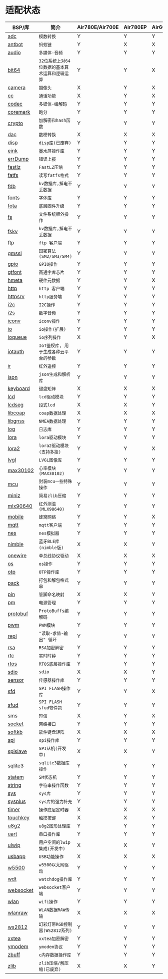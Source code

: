 # 适配状态

|BSP/库|简介|Air780E/Air700E|Air780EP|Air601|Air101/Air103|Air105|ESP32C3|ESP32S3|
|---|---|---|---|---|---|---|---|---|
|[adc](adc.md)|`模数转换`|Y|Y|Y|Y|Y|Y|Y|
|[antbot](antbot.md)|`蚂蚁链`|Y|X|X|X|X|X|X|
|[audio](audio.md)|`多媒体-音频`|Y|Y|Y|Y|Y|X|X|
|[bit64](bit64.md)|`32位系统上对64位数据的基本算术运算和逻辑运算`|Y|Y|X|X|Y|Y|Y|
|[camera](camera.md)|`摄像头`|X|Y|X|X|Y|X|X|
|[cc](cc.md)|`通话功能`|X|Y|X|X|X|X|X|
|[codec](codec.md)|`多媒体-编解码`|Y|Y|Y|Y|Y|X|X|
|[coremark](coremark.md)|`跑分`|Y|Y|Y|Y|Y|Y|Y|
|[crypto](crypto.md)|`加解密和hash函数`|Y|Y|Y|Y|Y|Y|Y|
|[dac](dac.md)|`数模转换`|X|X|X|X|Y|X|X|
|[disp](disp.md)|`disp库(已废弃)`|Y|Y|Y|Y|Y|Y|Y|
|[eink](eink.md)|`墨水屏操作库`|Y|Y|Y|Y|Y|Y|Y|
|[errDump](errDump.md)|`错误上报`|Y|Y|Y|Y|X|X|X|
|[fastlz](fastlz.md)|`FastLZ压缩`|Y|Y|Y|Y|X|X|X|
|[fatfs](fatfs.md)|`读写fatfs格式`|Y|Y|Y|Y|Y|Y|Y|
|[fdb](fdb.md)|`kv数据库,掉电不丢数据`|Y|Y|Y|Y|Y|Y|Y|
|[fonts](fonts.md)|`字体库`|Y|Y|Y|Y|Y|Y|Y|
|[fota](fota.md)|`底层固件升级`|Y|Y|Y|Y|Y|X|X|
|[fs](fs.md)|`文件系统额外操作`|Y|Y|Y|Y|Y|Y|Y|
|[fskv](fskv.md)|`kv数据库,掉电不丢数据`|Y|Y|Y|Y|Y|Y|Y|
|[ftp](ftp.md)|`ftp 客户端`|Y|Y|Y|Y|Y|Y|Y|
|[gmssl](gmssl.md)|`国密算法(SM2/SM3/SM4)`|Y|Y|Y|Y|Y|X|X|
|[gpio](gpio.md)|`GPIO操作`|Y|Y|Y|Y|Y|Y|Y|
|[gtfont](gtfont.md)|`高通字库芯片`|Y|Y|Y|Y|Y|X|X|
|[hmeta](hmeta.md)|`硬件元数据`|Y|Y|X|X|X|X|X|
|[http](http.md)|`http 客户端`|Y|Y|Y|Y|Y|Y|Y|
|[httpsrv](httpsrv.md)|`http服务端`|Y|Y|Y|Y|X|Y|Y|
|[i2c](i2c.md)|`I2C操作`|Y|Y|Y|Y|Y|Y|Y|
|[i2s](i2s.md)|`数字音频`|Y|Y|Y|Y|X|X|X|
|[iconv](iconv.md)|`iconv操作`|Y|Y|Y|Y|Y|Y|Y|
|[io](io.md)|`io操作(扩展)`|Y|Y|Y|Y|Y|Y|Y|
|[ioqueue](ioqueue.md)|`io序列操作`|X|Y|X|X|Y|X|X|
|[iotauth](iotauth.md)|`IoT鉴权库, 用于生成各种云平台的参数`|Y|Y|Y|Y|Y|Y|Y|
|[ir](ir.md)|`红外遥控`|Y|Y|Y|Y|X|Y|Y|
|[json](json.md)|`json生成和解析库`|Y|Y|Y|Y|Y|Y|Y|
|[keyboard](keyboard.md)|`键盘矩阵`|X|X|X|X|Y|X|X|
|[lcd](lcd.md)|`lcd驱动模块`|Y|Y|Y|Y|Y|Y|Y|
|[lcdseg](lcdseg.md)|`段式lcd`|X|X|Y|Y|X|X|X|
|[libcoap](libcoap.md)|`coap数据处理`|X|X|X|X|X|X|X|
|[libgnss](libgnss.md)|`NMEA数据处理`|Y|Y|Y|Y|Y|Y|Y|
|[log](log.md)|`日志库`|Y|Y|Y|Y|Y|Y|Y|
|[lora](lora.md)|`lora驱动模块`|Y|Y|Y|Y|Y|Y|Y|
|[lora2](lora2.md)|`lora2驱动模块(支持多挂)`|Y|Y|X|X|Y|Y|Y|
|[lvgl](lvgl.md)|`LVGL图像库`|Y|Y|Y|Y|Y|Y|Y|
|[max30102](max30102.md)|`心率模块(MAX30102)`|Y|Y|Y|Y|Y|Y|Y|
|[mcu](mcu.md)|`封装mcu一些特殊操作`|Y|Y|Y|Y|Y|Y|Y|
|[miniz](miniz.md)|`简易zlib压缩`|Y|Y|Y|Y|Y|Y|Y|
|[mlx90640](mlx90640.md)|`红外测温(MLX90640)`|Y|Y|Y|Y|Y|Y|Y|
|[mobile](mobile.md)|`蜂窝网络`|Y|Y|X|X|X|X|X|
|[mqtt](mqtt.md)|`mqtt客户端`|Y|Y|Y|Y|Y|Y|Y|
|[nes](nes.md)|`nes模拟器`|Y|Y|Y|Y|Y|X|X|
|[nimble](nimble.md)|`蓝牙BLE库(nimble版)`|X|X|Y|Y|X|Y|Y|
|[onewire](onewire.md)|`单总线协议驱动`|X|X|X|X|X|X|X|
|[os](os.md)|`os操作`|Y|Y|Y|Y|Y|Y|Y|
|[otp](otp.md)|`OTP操作库`|Y|Y|Y|Y|Y|X|X|
|[pack](pack.md)|`打包和解包格式串`|Y|Y|Y|Y|Y|Y|Y|
|[pin](pin.md)|`管脚命名映射`|X|X|Y|Y|Y|X|X|
|[pm](pm.md)|`电源管理`|Y|Y|Y|Y|Y|Y|Y|
|[protobuf](protobuf.md)|`ProtoBuffs编解码`|Y|Y|Y|Y|Y|Y|Y|
|[pwm](pwm.md)|`PWM模块`|Y|Y|Y|Y|Y|Y|Y|
|[repl](repl.md)|`"读取-求值-输出" 循环`|Y|Y|Y|Y|Y|Y|Y|
|[rsa](rsa.md)|`RSA加密解密`|Y|Y|Y|Y|Y|Y|Y|
|[rtc](rtc.md)|`实时时钟`|Y|Y|Y|Y|Y|Y|Y|
|[rtos](rtos.md)|`RTOS底层操作库`|Y|Y|Y|Y|Y|Y|Y|
|[sdio](sdio.md)|`sdio`|X|X|Y|Y|X|X|X|
|[sensor](sensor.md)|`传感器操作库`|Y|Y|Y|Y|Y|Y|Y|
|[sfd](sfd.md)|`SPI FLASH操作库`|Y|Y|X|X|Y|X|X|
|[sfud](sfud.md)|`SPI FLASH sfud软件包`|Y|Y|Y|Y|Y|Y|Y|
|[sms](sms.md)|`短信`|X|Y|X|X|X|X|X|
|[socket](socket.md)|`网络接口`|Y|Y|Y|Y|Y|Y|Y|
|[softkb](softkb.md)|`软件键盘矩阵`|X|X|X|X|Y|X|X|
|[spi](spi.md)|`spi操作库`|Y|Y|Y|Y|Y|Y|Y|
|[spislave](spislave.md)|`SPI从机(开发中)`|X|X|Y|Y|X|X|X|
|[sqlite3](sqlite3.md)|`sqlite3数据库操作`|Y|Y|Y|Y|X|X|X|
|[statem](statem.md)|`SM状态机`|Y|Y|Y|Y|Y|Y|Y|
|[string](string.md)|`字符串操作函数`|Y|Y|Y|Y|Y|Y|Y|
|[sys](sys.md)|`sys库`|Y|Y|Y|Y|Y|Y|Y|
|[sysplus](sysplus.md)|`sys库的强力补充`|Y|Y|Y|Y|Y|Y|Y|
|[timer](timer.md)|`操作底层定时器`|X|X|X|X|X|X|X|
|[touchkey](touchkey.md)|`触摸按键`|X|X|Y|Y|X|X|X|
|[u8g2](u8g2.md)|`u8g2图形处理库`|Y|Y|Y|Y|Y|Y|Y|
|[uart](uart.md)|`串口操作库`|Y|Y|Y|Y|Y|Y|Y|
|[ulwip](ulwip.md)|`用户空间的lwip集成(开发中)`|X|X|Y|Y|X|Y|Y|
|[usbapp](usbapp.md)|`USB功能操作`|X|X|X|X|Y|X|X|
|[w5500](w5500.md)|`w5500以太网驱动`|Y|Y|Y|Y|Y|Y|Y|
|[wdt](wdt.md)|`watchdog操作库`|Y|Y|Y|Y|Y|Y|Y|
|[websocket](websocket.md)|`websocket客户端`|Y|Y|Y|Y|X|X|X|
|[wlan](wlan.md)|`wifi操作`|Y|Y|Y|Y|X|Y|Y|
|[wlanraw](wlanraw.md)|`WLAN数据RAW传输`|X|X|X|X|X|X|X|
|[ws2812](ws2812.md)|`幻彩灯带RGB控制器(WS2812系列)`|Y|Y|Y|Y|X|X|X|
|[xxtea](xxtea.md)|`xxtea加密解密 `|Y|Y|Y|Y|X|Y|Y|
|[ymodem](ymodem.md)|`ymodem协议`|Y|Y|Y|Y|Y|Y|Y|
|[zbuff](zbuff.md)|`c内存数据操作库`|Y|Y|Y|Y|Y|Y|Y|
|[zlib](zlib.md)|`zlib压缩/解压缩(已废弃)`|X|X|Y|Y|Y|X|X|
